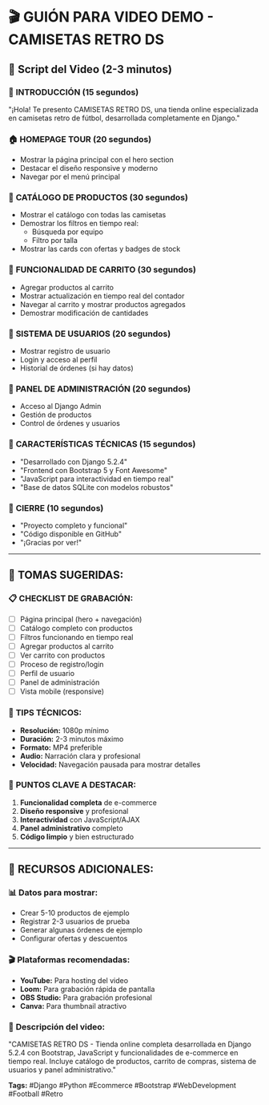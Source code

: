 # 🎬 GUIÓN PARA VIDEO DEMO - CAMISETAS RETRO DS

## 📝 Script del Video (2-3 minutos)

### 🎯 **INTRODUCCIÓN (15 segundos)**
"¡Hola! Te presento CAMISETAS RETRO DS, una tienda online especializada en camisetas retro de fútbol, desarrollada completamente en Django."

### 🏠 **HOMEPAGE TOUR (20 segundos)**
- Mostrar la página principal con el hero section
- Destacar el diseño responsive y moderno
- Navegar por el menú principal

### 👕 **CATÁLOGO DE PRODUCTOS (30 segundos)**
- Mostrar el catálogo con todas las camisetas
- Demostrar los filtros en tiempo real:
  - Búsqueda por equipo
  - Filtro por talla
- Mostrar las cards con ofertas y badges de stock

### 🛒 **FUNCIONALIDAD DE CARRITO (30 segundos)**
- Agregar productos al carrito
- Mostrar actualización en tiempo real del contador
- Navegar al carrito y mostrar productos agregados
- Demostrar modificación de cantidades

### 👤 **SISTEMA DE USUARIOS (20 segundos)**
- Mostrar registro de usuario
- Login y acceso al perfil
- Historial de órdenes (si hay datos)

### 🔧 **PANEL DE ADMINISTRACIÓN (20 segundos)**
- Acceso al Django Admin
- Gestión de productos
- Control de órdenes y usuarios

### 🎨 **CARACTERÍSTICAS TÉCNICAS (15 segundos)**
- "Desarrollado con Django 5.2.4"
- "Frontend con Bootstrap 5 y Font Awesome"
- "JavaScript para interactividad en tiempo real"
- "Base de datos SQLite con modelos robustos"

### 🚀 **CIERRE (10 segundos)**
- "Proyecto completo y funcional"
- "Código disponible en GitHub"
- "¡Gracias por ver!"

---

## 📱 **TOMAS SUGERIDAS:**

### 📋 **CHECKLIST DE GRABACIÓN:**
- [ ] Página principal (hero + navegación)
- [ ] Catálogo completo con productos
- [ ] Filtros funcionando en tiempo real
- [ ] Agregar productos al carrito
- [ ] Ver carrito con productos
- [ ] Proceso de registro/login
- [ ] Perfil de usuario
- [ ] Panel de administración
- [ ] Vista mobile (responsive)

### 🎥 **TIPS TÉCNICOS:**
- **Resolución:** 1080p mínimo
- **Duración:** 2-3 minutos máximo
- **Formato:** MP4 preferible
- **Audio:** Narración clara y profesional
- **Velocidad:** Navegación pausada para mostrar detalles

### 🎯 **PUNTOS CLAVE A DESTACAR:**
1. **Funcionalidad completa** de e-commerce
2. **Diseño responsive** y profesional
3. **Interactividad** con JavaScript/AJAX
4. **Panel administrativo** completo
5. **Código limpio** y bien estructurado

---

## 🔗 **RECURSOS ADICIONALES:**

### 📊 **Datos para mostrar:**
- Crear 5-10 productos de ejemplo
- Registrar 2-3 usuarios de prueba
- Generar algunas órdenes de ejemplo
- Configurar ofertas y descuentos

### 🎬 **Plataformas recomendadas:**
- **YouTube:** Para hosting del video
- **Loom:** Para grabación rápida de pantalla
- **OBS Studio:** Para grabación profesional
- **Canva:** Para thumbnail atractivo

### 📝 **Descripción del video:**
"CAMISETAS RETRO DS - Tienda online completa desarrollada en Django 5.2.4 con Bootstrap, JavaScript y funcionalidades de e-commerce en tiempo real. Incluye catálogo de productos, carrito de compras, sistema de usuarios y panel administrativo."

**Tags:** #Django #Python #Ecommerce #Bootstrap #WebDevelopment #Football #Retro
